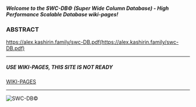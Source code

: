 ##### Welcome to the SWC-DB© (Super Wide Column Database) - High Performance Scalable Database wiki-pages!


### ABSTRACT
https://alex.kashirin.family/swc-DB.pdf(https://alex.kashirin.family/swc-DB.pdf)


***
##### **_USE WIKI-PAGES, THIS SITE IS NOT READY_**
[WIKI-PAGES](https://github.com/kashirin-alex/swc-db/wiki)
***



![SWC-DB©](https://repository-images.githubusercontent.com/191442206/3537f680-6476-11ea-963b-73f9b0357ab1)